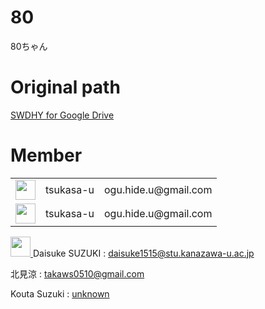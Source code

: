 # 80
80ちゃん

# Original path
<a href="https://drive.google.com/drive/u/0/folders/19vBwXucsIokRlx7sUrJF8FMKlW8F601F">
  SWDHY for Google Drive
</a>

# Member

<table>
    <tbody>
        <tr>
            <td>
              <a href="https://github.com/tsukasa-u">
              <img width="32px" height="32px" src="https://avatars.githubusercontent.com/u/68815462?v=4">
              </a>
            </td>
            <td>tsukasa-u</td>
            <td>
              <a src="ogu.hide.u@gmail.com">
              ogu.hide.u@gmail.com
              </a>
            </td>
        </tr>
        <tr>
            <td>
              <a href="https://github.com/tsukasa-u">
              <img width="32px" height="32px" src="https://avatars.githubusercontent.com/u/68815462?v=4">
              </a>
            </td>
            <td>tsukasa-u</td>
            <td>
              <a src="ogu.hide.u@gmail.com">
              ogu.hide.u@gmail.com
              </a>
            </td>
    </tbody>
</table>


<a href="https://github.com/tsukasa-u">
<img width="32px" height="32px" src="https://avatars.githubusercontent.com/u/68099974?v=4">
</a>
Daisuke SUZUKI
:
<a href="daisuke1515@stu.kanazawa-u.ac.jp">
daisuke1515@stu.kanazawa-u.ac.jp
</a>

北見涼
:
<a href="takaws0510@gmail.com">
takaws0510@gmail.com
</a>

Kouta Suzuki
:
<a href="">
unknown
</a>
